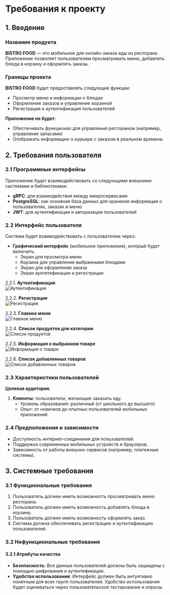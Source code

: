 # Требования к проекту

## 1. Введение

### Название продукта
**BISTRO FOOD** — это мобильное для онлайн-заказа еды из ресторана. Приложение позволяет пользователям просматривать меню, добавлять блюда в корзину и оформлять заказы.

### Границы проекта
**BISTRO FOOD** будет предоставлять следующие функции:
- Просмотр меню и информации о блюдах
- Оформление заказов и управление корзиной
- Регистрация и аутентификация пользователей

**Приложение не будет**:
- Обеспечивать функционал для управления рестораном (например, управление запасами)
- Отображать информацию о курьере с заказом в реальном времени.

## 2. Требования пользователя

### 2.1 Программные интерфейсы
Приложение будет взаимодействовать со следующими внешними системами и библиотеками:
- **gRPC**: для взаимодействия между микросервисами
- **PostgreSQL**: как основная база данных для хранения информации о пользователях, заказах и меню
- **JWT**: для аутентификации и авторизации пользователей

### 2.2 Интерфейс пользователя
Система будет взаимодействовать с пользователем через:
- **Графический интерфейс** (мобильное приложение), который будет включать:
    - Экран для просмотра меню
    - Корзина для управления выбранными блюдами
    - Экран для оформления заказа
    - Экран аунтетификации и регистрации


2.2.1. **Аутентификация**  
   ![Аутентификация](mocs/authentication_activity.png)


2.2.2. **Регистрация**  
   ![Регистрация](mocs/registration_activity.png)  


2.2.3. **Главное меню**  
   ![Главное меню](mocs/main_menu_activity.png)  


2.2.4. **Список продуктов для категории**  
   ![Список продуктов](mocs/list_products_activity.png)  


2.2.5. **Информация о выбранном товаре**  
   ![Информация о товаре](mocs/food_detail_activity.png)


2.2.6. **Список добавленных товаров**  
   ![Список добавленных товаров](mocs/basket_activity.png)

### 2.3 Характеристики пользователей
**Целевая аудитория**:
1. **Клиенты**: пользователи, желающие заказать еду.
    - Уровень образования: различный (от школьного до высшего)
    - Опыт: от новичков до опытных пользователей мобильных приложений

### 2.4 Предположения и зависимости
- Доступность интернет-соединения для пользователей.
- Поддержка современных мобильных устройств и браузеров.
- Зависимость от работы внешних сервисов (например, платежные системы).

## 3. Системные требования

### 3.1 Функциональные требования
1. Пользователь должен иметь возможность просматривать меню ресторана.
2. Пользователь должен иметь возможность добавлять блюда в корзину.
3. Пользователь должен иметь возможность оформлять заказ.
4. Система должна обеспечивать регистрацию и аутентификацию пользователей.

### 3.2 Нефункциональные требования

#### 3.2.1 Атрибуты качества
- **Безопасность**: Все данные пользователей должны быть защищены с помощью шифрования и аутентификации.
- **Удобство использования**: Интерфейс должен быть интуитивно понятным для всех групп пользователей. Удобство использования будет оцениваться через пользовательское тестирование и опросы.
